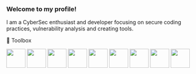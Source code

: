 ### Welcome to my profile!

I am a CyberSec enthusiast and developer focusing on secure coding practices, vulnerability analysis and creating tools.




🧰 Toolbox
  <br>
  <div>
    <img height='50em' src='https://cdn.worldvectorlogo.com/logos/c-1.svg'>
    <img height='50em' src='https://cdn.worldvectorlogo.com/logos/powershell.svg'>
    <img height='50em' src='https://www.php.net/images/logos/new-php-logo.svg'>
    <img height='50em' src='https://cdn.worldvectorlogo.com/logos/laravel-2.svg'>
    <img height='50em' src="https://cdn.worldvectorlogo.com/logos/typescript.svg">
    <img height='50em' src="https://cdn.worldvectorlogo.com/logos/logo-javascript.svg">
    <img height='50em' src="https://cdn.worldvectorlogo.com/logos/python-5.svg">
    <img height='50em' src="https://cdn.worldvectorlogo.com/logos/html-1.svg">
    <img height='50em' src='https://cdn.worldvectorlogo.com/logos/css-3.svg'>
  </div>


 
